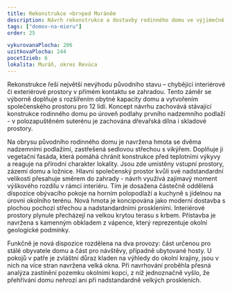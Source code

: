```yaml
---
title: Rekonstrukce <br>pod Muráněm
description: Návrh rekonstrukce a dostavby rodinného domu ve výjimečné lokalitě plné výhledů na okolní přírodní památky. Klienti chtěli vytvořit místo pro setkávání široké rodiny a příležitostné pronajímání turistům. Výzvou bylo sladit priority různých generací, stálých obyvatel domu a nárazových návštěv. Velikost zadání zároveň umožnila zajímavou práci s dostavbou a jejím umístěním, či s výškovým rozdílem mezi stávající dispozicí a zahradou.
tags: ["domov-na-mieru"]
order: 25

vykurovanaPlocha: 206
uzitkovaPlocha: 244
pocetIzieb: 6
lokalita: Muráň, okres Revúca
---
```


Rekonstrukce řeší největší nevýhodu původního stavu – chybějící interiérové či exteriérové prostory v přímém kontaktu se zahradou. Tento záměr se výborně doplňuje s rozšířením obytné kapacity domu a vytvořením společenského prostoru pro 12 lidí. Koncept návrhu zachovává stávající konstrukce rodinného domu po úroveň podlahy prvního nadzemního podlaží - v polozapuštěném suterénu je zachována dřevařská dílna i skladové prostory.

Na obrysu původního rodinného domu je navržena hmota se dvěma nadzemními podlažími, zastřešená sedlovou střechou s vikýřem. Doplňuje ji vegetační fasáda, která pomáhá chránit konstrukce před teplotními výkyvy a reaguje na přírodní charakter lokality. Jsou zde umístěny vstupní prostory, zázemí domu a ložnice. Hlavní společenský prostor kvůli své nadstandardní velikosti přesahuje směrem do zahrady - návrh využívá zajímavý moment výškového rozdílu v rámci interiéru. Tím je dosažena částečně oddělená dispozice obývacího pokoje na horním polopodlaží a kuchyně s jídelnou na úrovni okolního terénu. Nová hmota je koncipována jako moderní dostavba s plochou pochozí střechou a nadstandardními proskleními. Interiérové prostory plynule přecházejí na velkou krytou terasu s krbem. Přístavba je navržena s kamenným obkladem z vápence, který reprezentuje okolní geologické podmínky.

Funkčně je nová dispozice rozdělena na dva provozy: část určenou pro stálé obyvatele domu a část pro návštěvy, případně ubytované hosty. U pokojů v patře je zvláštní důraz kladen na výhledy do okolní krajiny, jsou v nich na více stran navržena velká okna. Při navrhování proběhla přesná analýza zastínění pozemku okolními kopci, z níž jednoznačně vyšlo, že přehřívání domu nehrozí ani při nadstandardně velkých proskleních.